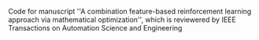 Code for manuscript ''A combination feature-based reinforcement learning approach via mathematical optimization'', which is reviewered by IEEE Transactions on Automation Science and Engineering
